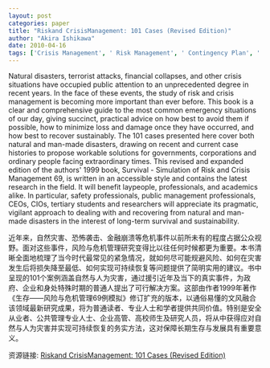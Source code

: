 ```yaml
---
layout: post
categories: paper
title: "Riskand CrisisManagement: 101 Cases (Revised Edition)"
author: "Akira Ishikawa"
date: 2010-04-16
tags: ['Crisis Management', ' Risk Management', ' Contingency Plan', ' Disaster Recovery', ' Crisis Communication', ' Recovery Plan', ' Terrorism', ' Internet Security', ' Information Security']
---
```


Natural disasters, terrorist attacks, financial collapses, and other crisis situations have occupied public attention to an unprecedented degree in recent years. In the face of these events, the study of risk and crisis management is becoming more important than ever before. This book is a clear and comprehensive guide to the most common emergency situations of our day, giving succinct, practical advice on how best to avoid them if possible, how to minimize loss and damage once they have occurred, and how best to recover sustainably. The 101 cases presented here cover both natural and man-made disasters, drawing on recent and current case histories to propose workable solutions for governments, corporations and ordinary people facing extraordinary times. This revised and expanded edition of the authors' 1999 book, Survival - Simulation of Risk and Crisis Management 69, is written in an accessible style and contains the latest research in the field. It will benefit laypeople, professionals, and academics alike. In particular, safety professionals, public management professionals, CEOs, CIOs, tertiary students and researchers will appreciate its pragmatic, vigilant approach to dealing with and recovering from natural and man-made disasters in the interest of long-term survival and sustainability.

近年来，自然灾害、恐怖袭击、金融崩溃等危机事件以前所未有的程度占据公众视野。面对这些事件，风险与危机管理研究变得比以往任何时候都更为重要。本书清晰全面地梳理了当今时代最常见的紧急情况，就如何尽可能规避风险、如何在灾害发生后将损失降至最低、如何实现可持续恢复等问题提供了简明实用的建议。书中呈现的101个案例涵盖自然与人为灾害，通过援引近年及当下的真实事件，为政府、企业和身处特殊时期的普通人提出了可行解决方案。这部由作者1999年著作《生存——风险与危机管理69例模拟》修订扩充的版本，以通俗易懂的文风融合该领域最新研究成果，将为普通读者、专业人士和学者提供共同价值。特别是安全从业者、公共管理专业人士、企业高管、高校师生及研究人员，将从中获得应对自然与人为灾害并实现可持续恢复的务实方法，这对保障长期生存与发展具有重要意义。

资源链接: [Riskand CrisisManagement: 101 Cases (Revised Edition)](https://papers.ssrn.com/sol3/papers.cfm?abstract_id=1588359)
